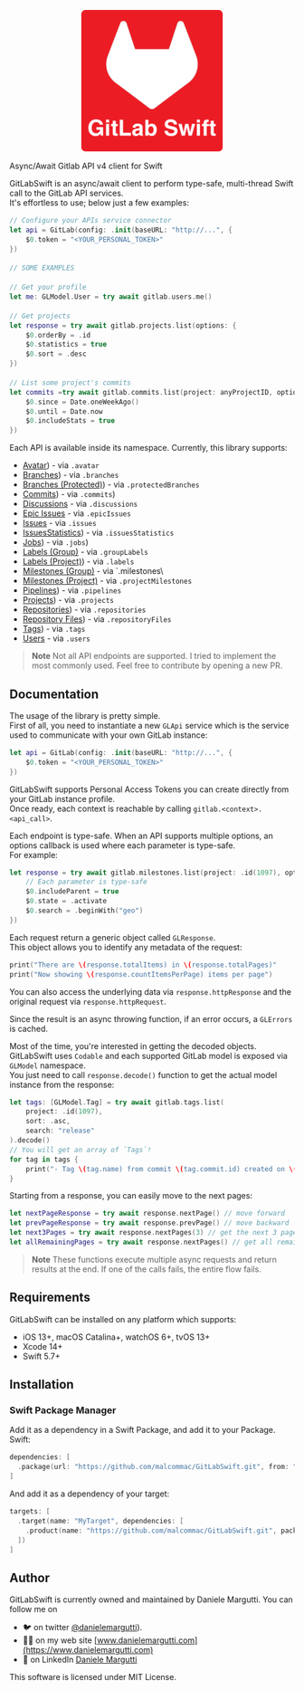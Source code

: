 <p align="center">
<picture>
  <source media="(prefers-color-scheme: dark)" srcset="./Documentation/gitlabswift.png" width="250">
  <img alt="logo-library" src="./Documentation/gitlabswift.png" width="250">
</picture>
</p

## Async/Await Gitlab API v4 client for Swift

GitLabSwift is an async/await client to perform type-safe, multi-thread Swift call to the GitLab API services.  
It's effortless to use; below just a few examples:

```swift
// Configure your APIs service connector
let api = GitLab(config: .init(baseURL: "http://...", {
    $0.token = "<YOUR_PERSONAL_TOKEN>"
})

// SOME EXAMPLES

// Get your profile
let me: GLModel.User = try await gitlab.users.me()

// Get projects
let response = try await gitlab.projects.list(options: {
    $0.orderBy = .id
    $0.statistics = true
    $0.sort = .desc
})
            
// List some project's commits
let commits =try await gitlab.commits.list(project: anyProjectID, options: {
    $0.since = Date.oneWeekAgo()
    $0.until = Date.now
    $0.includeStats = true
})
```

Each API is available inside its namespace. Currently, this library supports:
- [Avatar](https://docs.gitlab.com/ee/api/avatar.html)) - via `.avatar`
- [Branches](https://docs.gitlab.com/ee/api/branches.html)) - via `.branches`
- [Branches (Protected)](https://docs.gitlab.com/ee/api/protected_branches.html)) - via `.protectedBranches`
- [Commits](https://docs.gitlab.com/ee/api/commits.html)) - via `.commits`)
- [Discussions](https://docs.gitlab.com/ee/api/discussions.html) - via `.discussions`
- [Epic Issues](https://docs.gitlab.com/ee/api/epic_issues.html) - via `.epicIssues`
- [Issues](https://docs.gitlab.com/ee/api/issues.html) - via `.issues`
- [IssuesStatistics](https://docs.gitlab.com/ee/api/issues_statistics.html)) - via `.issuesStatistics`
- [Jobs](https://docs.gitlab.com/ee/api/jobs.html)) - via `.jobs`)
- [Labels (Group)](https://docs.gitlab.com/ee/api/group_labels.html) - via `.groupLabels`
- [Labels (Project)](https://docs.gitlab.com/ee/api/labels.html#list-labels)) - via `.labels`
- [Milestones (Group)](https://docs.gitlab.com/ee/api/group_milestones.html) - via `.milestones\
- [Milestones (Project)](https://docs.gitlab.com/ee/api/milestones.html) - via `.projectMilestones`
- [Pipelines](https://docs.gitlab.com/ee/api/pipelines.html)) - via `.pipelines`
- [Projects](https://docs.gitlab.com/ee/api/projects.html)) - via `.projects`
- [Repositories](https://docs.gitlab.com/ee/api/repositories.html)) - via `.repositories`
- [Repository Files](https://docs.gitlab.com/ee/api/repository_files.html)) - via `.repositoryFiles`
- [Tags](https://docs.gitlab.com/ee/api/tags.html)) - via `.tags`
- [Users](https://docs.gitlab.com/ee/api/users.html) - via `.users`

> **Note**
> Not all API endpoints are supported. I tried to implement the most commonly used. Feel free to contribute by opening a new PR.

## Documentation

The usage of the library is pretty simple.  
First of all, you need to instantiate a new `GLApi` service which is the service used to communicate with your own GitLab instance:

```swift
let api = GitLab(config: .init(baseURL: "http://...", {
    $0.token = "<YOUR_PERSONAL_TOKEN>"
})
```

GitLabSwift supports Personal Access Tokens you can create directly from your GitLab instance profile.  
Once ready, each context is reachable by calling `gitlab.<context>.<api_call>`.  

Each endpoint is type-safe. When an API supports multiple options, an options callback is used where each parameter is type-safe.  
For example:

```swift
let response = try await gitlab.milestones.list(project: .id(1097), options: {
    // Each parameter is type-safe
    $0.includeParent = true
    $0.state = .activate
    $0.search = .beginWith("geo")
})
```

Each request return a generic object called `GLResponse`.  
This object allows you to identify any metadata of the request:

```swift
print("There are \(response.totalItems) in \(response.totalPages)"
print("Now showing \(response.countItemsPerPage) items per page")
```
You can also access the underlying data via `response.httpResponse` and the original request via `response.httpRequest`.

Since the result is an async throwing function, if an error occurs, a `GLErrors` is cached.

Most of the time, you're interested in getting the decoded objects. GitLabSwift uses `Codable` and each supported GitLab model is exposed via `GLModel` namespace.  
You just need to call `response.decode()` function to get the actual model instance from the response:

```swift
let tags: [GLModel.Tag] = try await gitlab.tags.list(
    project: .id(1097), 
    sort: .asc, 
    search: "release"
).decode()
// You will get an array of `Tags`!
for tag in tags {
    print("- Tag \(tag.name) from commit \(tag.commit.id) created on \(tag.commit.created_at)")
}
```

Starting from a response, you can easily move to the next pages:

```swift
let nextPageResponse = try await response.nextPage() // move forward
let prevPageResponse = try await response.prevPage() // move backward
let next3Pages = try await response.nextPages(3) // get the next 3 pages responses from current page of the response
let allRemainingPages = try await response.nextPages() // get all remaining pages
```
> **Note**
> These functions execute multiple async requests and return results at the end. If one of the calls fails, the entire flow fails.

## Requirements

GitLabSwift can be installed on any platform which supports:

- iOS 13+, macOS Catalina+, watchOS 6+, tvOS 13+
- Xcode 14+ 
- Swift 5.7+  

## Installation

### Swift Package Manager

Add it as a dependency in a Swift Package, and add it to your Package. Swift:

```swift
dependencies: [
  .package(url: "https://github.com/malcommac/GitLabSwift.git", from: "1.0.0")
]
```

And add it as a dependency of your target:

```swift
targets: [
  .target(name: "MyTarget", dependencies: [
    .product(name: "https://github.com/malcommac/GitLabSwift.git", package: "GitLabSwift")
  ])
]
```

## Author

GitLabSwift is currently owned and maintained by Daniele Margutti.
You can follow me on 
- 🐦 on twitter [@danielemargutti](http://twitter.com/danielemargutti/)).
- 👩‍💻 on my web site [www.danielemargutti.com](https://www.danielemargutti.com)
- 💼 on LinkedIn [Daniele Margutti](http://linkedin.com/in/danielemargutti/)

This software is licensed under MIT License.

